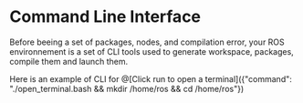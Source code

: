 # Command Line Interface

Before beeing a set of packages, nodes, and compilation error, your ROS environnement is a set of CLI tools used to generate workspace, packages, compile them and launch them.

Here is an example of CLI for 
@[Click run to open a terminal]({"command": "./open_terminal.bash  && mkdir /home/ros && cd /home/ros"})
